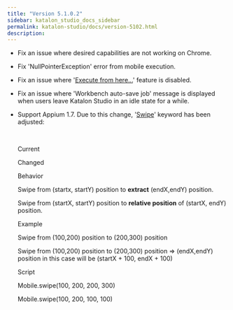 ```yaml
---
title: "Version 5.1.0.2" 
sidebar: katalon_studio_docs_sidebar
permalink: katalon-studio/docs/version-5102.html 
description: 
---
```

*   Fix an issue where desired capabilities are not working on Chrome.
*   Fix 'NullPointerException' error from mobile execution.
*   Fix an issue where '[Execute from here...](https://docs.katalon.com/display/KD/Execute+test+from+specific+step)' feature is disabled.
*   Fix an issue where 'Workbench auto-save job' message is displayed when users leave Katalon Studio in an idle state for a while.
*   Support Appium 1.7. Due to this change, '[Swipe](https://docs.katalon.com/display/KD/%5BMobile%5D+Swipe)' keyword has been adjusted:
    
     
    
    Current
    
    Changed
    
    Behavior
    
    Swipe from (startx, startY) position to **extract** (endX,endY) position.
    
    Swipe from (startX, startY) position to **relative position** of (startX, endY) position.
    
    Example
    
    Swipe from (100,200) position to (200,300) position
    
    Swipe from (100,200) position to (200,300) position => (endX,endY) position in this case will be (startX + 100, endX + 100)
    
    Script
    
    Mobile.swipe(100, 200, 200, 300)
    
    Mobile.swipe(100, 200, 100, 100)